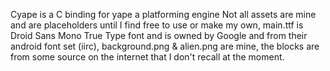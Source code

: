 Cyape is a C binding for yape a platforming engine
Not all assets are mine and are placeholders until I find free to use or make my own, main.ttf is Droid Sans Mono True Type font and is owned by Google and from their android font set (iirc), background.png & alien.png are mine, the blocks are from some source on the internet that I don't recall at the moment.
